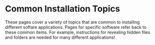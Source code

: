 # Common Installation Topics

These pages cover a variety of topics that are common to installing different softare applications. Pages for specific software refer back to these common items. For example, instructions for revealing hidden files and folders are needed for many different applications!